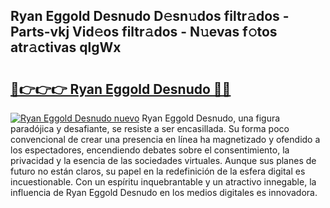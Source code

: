 ## Ryan Eggold Desnudo D𝚎sn𝚞dos filtr𝚊dos - Parts-vkj Vid𝚎os filtr𝚊dos - N𝚞evas f𝚘tos atr𝚊ctivas qlgWx

# <h2><a href="http://mb32wxn.tromn.icu/?c=Ryan+Eggold+Desnudo">🔗👉👉👉 Ryan Eggold Desnudo 🔗🔗</a></h2>

[![Ryan Eggold Desnudo nuevo](https://i.imgur.com/pEAQMta.gif)](http://mb32wxn.tromn.icu/?c=Ryan+Eggold+Desnudo)
Ryan Eggold Desnudo, una figura paradójica y desafiante, se resiste a ser encasillada. Su forma poco convencional de crear una presencia en línea ha magnetizado y ofendido a los espectadores, encendiendo debates sobre el consentimiento, la privacidad y la esencia de las sociedades virtuales. Aunque sus planes de futuro no están claros, su papel en la redefinición de la esfera digital es incuestionable. Con un espíritu inquebrantable y un atractivo innegable, la influencia de Ryan Eggold Desnudo en los medios digitales es innovadora.
